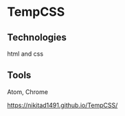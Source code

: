 # TempCSS

## Technologies
html and css

## Tools
Atom, Chrome

https://nikitad1491.github.io/TempCSS/
